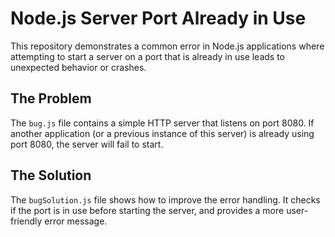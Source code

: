 # Node.js Server Port Already in Use

This repository demonstrates a common error in Node.js applications where attempting to start a server on a port that is already in use leads to unexpected behavior or crashes.

## The Problem

The `bug.js` file contains a simple HTTP server that listens on port 8080. If another application (or a previous instance of this server) is already using port 8080, the server will fail to start.

## The Solution

The `bugSolution.js` file shows how to improve the error handling.  It checks if the port is in use before starting the server, and provides a more user-friendly error message.